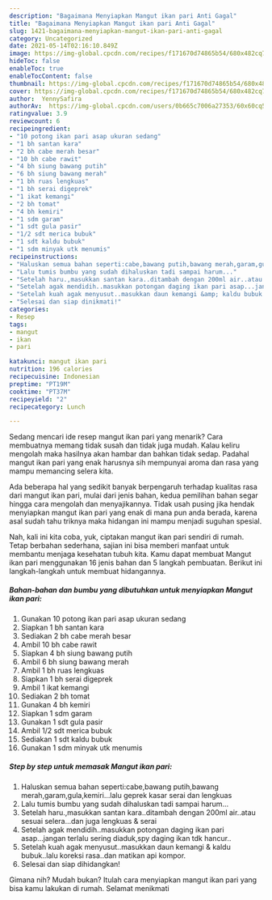```yaml
---
description: "Bagaimana Menyiapkan Mangut ikan pari Anti Gagal"
title: "Bagaimana Menyiapkan Mangut ikan pari Anti Gagal"
slug: 1421-bagaimana-menyiapkan-mangut-ikan-pari-anti-gagal
category: Uncategorized
date: 2021-05-14T02:16:10.849Z
image: https://img-global.cpcdn.com/recipes/f171670d74865b54/680x482cq70/mangut-ikan-pari-foto-resep-utama.jpg
hideToc: false
enableToc: true
enableTocContent: false
thumbnail: https://img-global.cpcdn.com/recipes/f171670d74865b54/680x482cq70/mangut-ikan-pari-foto-resep-utama.jpg
cover: https://img-global.cpcdn.com/recipes/f171670d74865b54/680x482cq70/mangut-ikan-pari-foto-resep-utama.jpg
author:  YennySafira
authorAv:  https://img-global.cpcdn.com/users/0b665c7006a27353/60x60cq50/avatar.jpg
ratingvalue: 3.9
reviewcount: 6
recipeingredient:
- "10 potong ikan pari asap ukuran sedang"
- "1 bh santan kara"
- "2 bh cabe merah besar"
- "10 bh cabe rawit"
- "4 bh siung bawang putih"
- "6 bh siung bawang merah"
- "1 bh ruas lengkuas"
- "1 bh serai digeprek"
- "1 ikat kemangi"
- "2 bh tomat"
- "4 bh kemiri"
- "1 sdm garam"
- "1 sdt gula pasir"
- "1/2 sdt merica bubuk"
- "1 sdt kaldu bubuk"
- "1 sdm minyak utk menumis"
recipeinstructions:
- "Haluskan semua bahan seperti:cabe,bawang putih,bawang merah,garam,gula,kemiri...lalu geprek kasar serai dan lengkuas"
- "Lalu tumis bumbu yang sudah dihaluskan tadi sampai harum..."
- "Setelah haru.,masukkan santan kara..ditambah dengan 200ml air..atau sesuai selera...dan juga lengkuas &amp; serai"
- "Setelah agak mendidih..masukkan potongan daging ikan pari asap...jangan terlalu sering diaduk,spy daging ikan tdk hancur.."
- "Setelah kuah agak menyusut..masukkan daun kemangi &amp; kaldu bubuk..lalu koreksi rasa..dan matikan api kompor."
- "Selesai dan siap dinikmati!"
categories:
- Resep
tags:
- mangut
- ikan
- pari

katakunci: mangut ikan pari 
nutrition: 196 calories
recipecuisine: Indonesian
preptime: "PT19M"
cooktime: "PT37M"
recipeyield: "2"
recipecategory: Lunch

---
```



Sedang mencari ide resep mangut ikan pari yang menarik? Cara membuatnya memang tidak susah dan tidak juga mudah. Kalau keliru mengolah maka hasilnya akan hambar dan bahkan tidak sedap. Padahal mangut ikan pari yang enak harusnya sih mempunyai aroma dan rasa yang mampu memancing selera kita.




Ada beberapa hal yang sedikit banyak berpengaruh terhadap kualitas rasa dari mangut ikan pari, mulai dari jenis bahan, kedua pemilihan bahan segar hingga cara mengolah dan menyajikannya. Tidak usah pusing jika hendak menyiapkan mangut ikan pari yang enak di mana pun anda berada, karena asal sudah tahu triknya maka hidangan ini mampu menjadi suguhan spesial.


Nah, kali ini kita coba, yuk, ciptakan mangut ikan pari sendiri di rumah. Tetap berbahan sederhana, sajian ini bisa memberi manfaat untuk membantu menjaga kesehatan tubuh kita. Kamu dapat membuat Mangut ikan pari menggunakan 16 jenis bahan dan 5 langkah pembuatan. Berikut ini langkah-langkah untuk membuat hidangannya.

<!--inarticleads1-->

##### Bahan-bahan dan bumbu yang dibutuhkan untuk menyiapkan Mangut ikan pari:

1. Gunakan 10 potong ikan pari asap ukuran sedang
1. Siapkan 1 bh santan kara
1. Sediakan 2 bh cabe merah besar
1. Ambil 10 bh cabe rawit
1. Siapkan 4 bh siung bawang putih
1. Ambil 6 bh siung bawang merah
1. Ambil 1 bh ruas lengkuas
1. Siapkan 1 bh serai digeprek
1. Ambil 1 ikat kemangi
1. Sediakan 2 bh tomat
1. Gunakan 4 bh kemiri
1. Siapkan 1 sdm garam
1. Gunakan 1 sdt gula pasir
1. Ambil 1/2 sdt merica bubuk
1. Sediakan 1 sdt kaldu bubuk
1. Gunakan 1 sdm minyak utk menumis




<!--inarticleads2-->

##### Step by step untuk memasak Mangut ikan pari:

1. Haluskan semua bahan seperti:cabe,bawang putih,bawang merah,garam,gula,kemiri...lalu geprek kasar serai dan lengkuas
1. Lalu tumis bumbu yang sudah dihaluskan tadi sampai harum...
1. Setelah haru.,masukkan santan kara..ditambah dengan 200ml air..atau sesuai selera...dan juga lengkuas &amp; serai
1. Setelah agak mendidih..masukkan potongan daging ikan pari asap...jangan terlalu sering diaduk,spy daging ikan tdk hancur..
1. Setelah kuah agak menyusut..masukkan daun kemangi &amp; kaldu bubuk..lalu koreksi rasa..dan matikan api kompor.
1. Selesai dan siap dihidangkan!



Gimana nih? Mudah bukan? Itulah cara menyiapkan mangut ikan pari yang bisa kamu lakukan di rumah. Selamat menikmati
